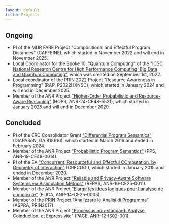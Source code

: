 ```yaml
---
layout: default
title: Projects
---
```


<h2 class="fat-bottom">Ongoing</h2>
<ul>
<li> PI of the MUR FARE Project "Compositional and Effectful Program Distances" (CAFFEINE), which started in November 2022 and will end in November 2025.</li>
<li> Local Coordinator for the Spoke 10, <a href="https://www.supercomputing-icsc.it/en/spoke-10-quantum-computing-en/">"Quantum Computing"</a> of the <a href="https://www.supercomputing-icsc.it/en/icsc-home/">"ICSC National Research Centre for High Performance Computing, Big Data and Quantum Computing"</a>, which was created on September 1st, 2022.</li>
<li> Local coordinator of the PRIN 2022 Project "Resource Awareness in Programming" (RAP, P2022HXNSC), which started in January 2024 and will end in December 2025.</li>
<li> Member of the ANR Project <a href="https://anr.fr/Project-ANR-24-CE48-5521">"Higher-Order Probabilistic and Resource-Aware Reasoning"</a> (HOPR, ANR-24-CE48-5521), which started in January 2025 and will end in December 2029.</li>
</ul>

<h2 class="fat-bottom">Concluded</h2>
<ul>
<li> PI of the ERC Consolidator Grant <a href="https://diapason.unibo.it">"Differential Program Semantics"</a> (DIAPASoN, GA 818616), which started in March 2019 and ended in February 2024.</li>
<li> Member of the ANR Project <a href="https://anr.fr/Project-ANR-19-CE48-0014">"Probabilistic Program Semantics"</a> (PPS, ANR-19-CE48-0014).</li>
<li> PI of the EA <a href="http://crecogi.cs.unibo.it">"Concurrent, Resourceful and Effectful COmputation, by Geometry of Interaction"</a> (CRECOGI), which started in January 2015 and ended in December 2020.</li>
<li> Member of the ANR Project <a href="https://anr.fr/Project-ANR-16-CE25-0011">"Reliable and Privacy-Aware Software Systems via Bisimulation Metrics"</a> (REPAS, ANR-16-CE25-0011).</li>
<li> Member of the ANR Project <a href="https://anr.fr/Projet-ANR-14-CE25-0005">"Elargir les idees logiques pour l'analyse de complexite"</a> (ELICA, ANR-14-CE25-0005).</li>
<li> Member of the PRIN Project <a href="https://www.di.univr.it/?ent=iniziativa&id=8573">"Analizzare le Analisi di Programma"</a> (ASPRA, PRIN2017).</li>
<li> Member of the ANR Project  <a href="http://perso.ens-lyon.fr/daniel.hirschkoff/pace">"Processus non-standard: Analyse, Coinduction, et Expressivite"</a> (PACE, ANR-12-IS02-001).</li>
 
